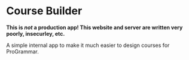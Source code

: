 # Course Builder

**This is _not_ a production app! This website and server are written very poorly, insecurley, etc.**

A simple internal app to make it much easier to design courses for ProGrammar.
